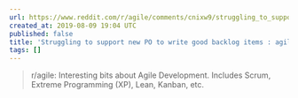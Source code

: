 ```yaml
---
url: https://www.reddit.com/r/agile/comments/cnixw9/struggling_to_support_new_po_to_write_good/ewc89i9/
created_at: 2019-08-09 19:04 UTC
published: false
title: 'Struggling to support new PO to write good backlog items : agile'
tags: []
---
```


<blockquote>r/agile: Interesting bits about Agile Development. Includes Scrum, Extreme Programming (XP), Lean, Kanban, etc.</blockquote>
